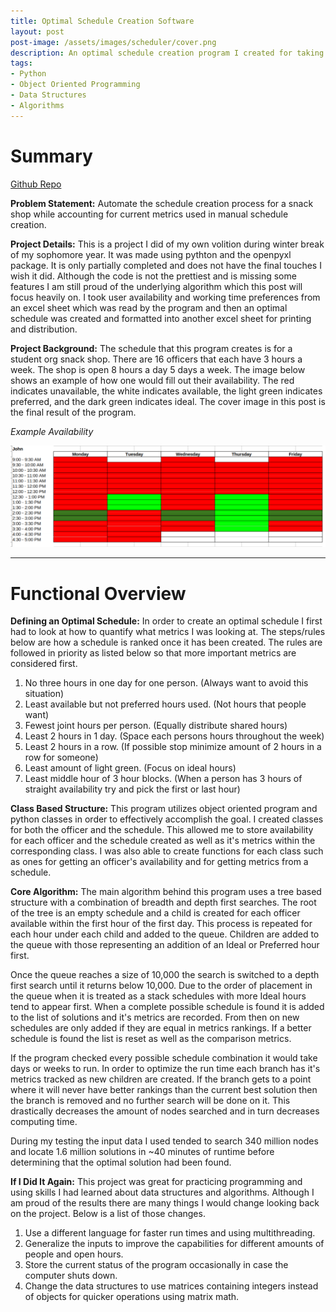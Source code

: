 ```yaml
---
title: Optimal Schedule Creation Software
layout: post
post-image: /assets/images/scheduler/cover.png
description: An optimal schedule creation program I created for taking availability data from a spreadsheet and creating a snack shop schedule for a student organization.
tags:
- Python
- Object Oriented Programming
- Data Structures
- Algorithms
---
```

# Summary

[Github Repo](https://github.com/jbliv/auto_schedule_maker.git)

**Problem Statement:** Automate the schedule creation process for a snack shop while accounting for current metrics used in manual schedule creation.

**Project Details:** This is a project I did of my own volition during winter break of my sophomore year. It was made using pythton and the openpyxl package. It is only partially completed and does not have the final touches I wish it did. Although the code is not the prettiest and is missing some features I am still proud of the underlying algorithm which this post will focus heavily on. I took user availability and working time preferences from an excel sheet which was read by the program and then an optimal schedule was created and formatted into another excel sheet for printing and distribution. 

**Project Background:** The schedule that this program creates is for a student org snack shop. There are 16 officers that each have 3 hours a week. The shop is open 8 hours a day 5 days a week. The image below shows an example of how one would fill out their availability. The red indicates unavailable, the white indicates available, the light green indicates preferred, and the dark green indicates ideal. The cover image in this post is the final result of the program.

*Example Availability*

<img src="/assets/images/scheduler/availability.png" width="1000" height="200" style="max-width: 100%; height: auto;" alt="Sample Availability">

---
# Functional Overview

**Defining an Optimal Schedule:** In order to create an optimal schedule I first had to look at how to quantify what metrics I was looking at. The steps/rules below are how a schedule is ranked once it has been created. The rules are followed in priority as listed below so that more important metrics are considered first.

1. No three hours in one day for one person. (Always want to avoid this situation)
2. Least available but not preferred hours used. (Not hours that people want)
3. Fewest joint hours per person. (Equally distribute shared hours)
4. Least 2 hours in 1 day. (Space each persons hours throughout the week)
5. Least 2 hours in a row. (If possible stop minimize amount of 2 hours in a row for someone)
6. Least amount of light green. (Focus on ideal hours)
7. Least middle hour of 3 hour blocks. (When a person has 3 hours of straight availability try and pick the first or last hour)

**Class Based Structure:** This program utilizes object oriented program and python classes in order to effectively accomplish the goal. I created classes for both the officer and the schedule. This allowed me to store availability for each officer and the schedule created as well as it's metrics within the corresponding class. I was also able to create functions for each class such as ones for getting an officer's availability and for getting metrics from a schedule. 

**Core Algorithm:** The main algorithm behind this program uses a tree based structure with a combination of breadth and depth first searches. The root of the tree is an empty schedule and a child is created for each officer available within the first hour of the first day. This process is repeated for each hour under each child and added to the queue. Children are added to the queue with those representing an addition of an Ideal or Preferred hour first. 

Once the queue reaches a size of 10,000 the search is switched to a depth first search until it returns below 10,000. Due to the order of placement in the queue when it is treated as a stack schedules with more Ideal hours tend to appear first. When a complete possible schedule is found it is added to the list of solutions and it's metrics are recorded. From then on new schedules are only added if they are equal in metrics rankings. If a better schedule is found the list is reset as well as the comparison metrics.

If the program checked every possible schedule combination it would take days or weeks to run. In order to optimize the run time each branch has it's metrics tracked as new children are created. If the branch gets to a point where it will never have better rankings than the current best solution then the branch is removed and no further search will be done on it. This drastically decreases the amount of nodes searched and in turn decreases computing time. 

During my testing the input data I used tended to search 340 million nodes and locate 1.6 million solutions in ~40 minutes of runtime before determining that the optimal solution had been found.

**If I Did It Again:** This project was great for practicing programming and using skills I had learned about data structures and algorithms. Although I am proud of the results there are many things I would change looking back on the project. Below is a list of those changes.

1. Use a different language for faster run times and using multithreading.
2. Generalize the inputs to improve the capabilities for different amounts of people and open hours.
3. Store the current status of the program occasionally in case the computer shuts down.
4. Change the data structures to use matrices containing integers instead of objects for quicker operations using matrix math.
